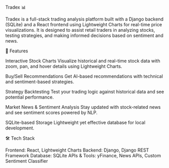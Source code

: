 Tradex 📊

Tradex is a full-stack trading analysis platform built with a Django backend (SQLite) and a React frontend using Lightweight Charts for real-time price visualizations. It is designed to assist retail traders in analyzing stocks, testing strategies, and making informed decisions based on sentiment and news.

🚀 Features

Interactive Stock Charts
Visualize historical and real-time stock data with zoom, pan, and hover details using Lightweight Charts.

Buy/Sell Recommendations
Get AI-based recommendations with technical and sentiment-based strategies.

Strategy Backtesting
Test your trading logic against historical data and see potential performance.

Market News & Sentiment Analysis
Stay updated with stock-related news and see sentiment scores powered by NLP.

SQLite-based Storage
Lightweight yet effective database for local development.

🛠 Tech Stack

Frontend: React, Lightweight Charts
Backend: Django, Django REST Framework
Database: SQLite
APIs & Tools: yFinance, News APIs, Custom Sentiment Classifier
